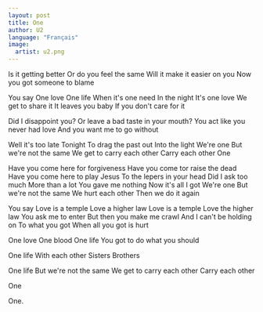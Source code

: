 ```yaml
---
layout: post
title: One
author: U2
language: "Français"
image:
  artist: u2.png
---
```


Is it getting better
Or do you feel the same
Will it make it easier on you
Now you got someone to blame

You say
One love
One life
When it's one need
In the night
It's one love
We get to share it
It leaves you baby
If you don't care for it

Did I disappoint you?
Or leave a bad taste in your mouth?
You act like you never had love
And you want me to go without

Well it's too late
Tonight
To drag the past out
Into the light
We're one
But we're not the same
We get to carry each other
Carry each other
One

Have you come here for forgiveness
Have you come tor raise the dead
Have you come here to play Jesus
To the lepers in your head
Did I ask too much
More than a lot
You gave me nothing
Now it's all I got
We're one
But we're not the same
We hurt each other
Then we do it again

You say
Love is a temple
Love a higher law
Love is a temple
Love the higher law
You ask me to enter
But then you make me crawl
And I can't be holding on
To what you got
When all you got is hurt

One love
One blood
One life
You got to do what you should

One life
With each other
Sisters
Brothers

One life
But we're not the same
We get to carry each other
Carry each other

One

One.
